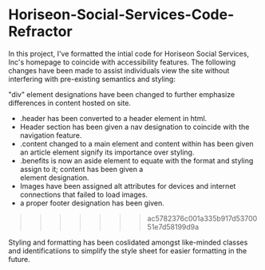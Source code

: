 # Horiseon-Social-Services-Code-Refractor

In this project, I've formatted the intial code for Horiseon Social Services, Inc's homepage to coincide with accessibility features. The following changes have been made to assist individuals view the site without interfering with pre-existing semantics and styling:

"div" element designations have been changed to further emphasize differences in content hosted on site. 
- .header has been converted to a header element in html. 
- Header section has been given a nav designation to coincide with the navigation feature. 
- .content changed to a main element and content within has been given an article element signify its importance over styling. 
- .benefits is now an aside element to equate with the format and styling assign to it; content has been given a <section> element designation. 
- Images have been assigned alt attributes for devices and internet connections that failed to load images. 
- a proper footer designation has been given.
>>>>>>> ac5782376c001a335b917d5370051e7d58199d9a

Styling and formatting has been coslidated amongst like-minded classes and identificatiions to simplify the style sheet for easier formatting in the future.
